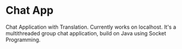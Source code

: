 # Chat App
Chat Application with Translation.
Currently works on localhost.
It's a multithreaded group chat application, build on Java using Socket Programming.
